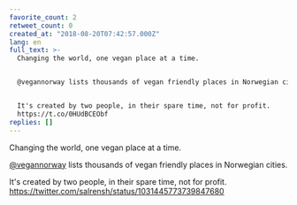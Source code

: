 ```yaml
---
favorite_count: 2
retweet_count: 0
created_at: "2018-08-20T07:42:57.000Z"
lang: en
full_text: >-
  Changing the world, one vegan place at a time.


  @vegannorway lists thousands of vegan friendly places in Norwegian cities.


  It's created by two people, in their spare time, not for profit.
  https://t.co/0HUdBCEObf
replies: []
---
```


Changing the world, one vegan place at a time.

[@vegannorway](https://twitter.com/vegannorway) lists thousands of vegan
friendly places in Norwegian cities.

It's created by two people, in their spare time, not for profit.
<https://twitter.com/salrensh/status/1031445773739847680>
